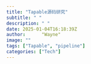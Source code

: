 ```yaml
---
title: "Tapable源码研究"
subtitle: " "
description: " "
date: 2025-01-04T16:18:39Z
author:      "Wayne"
image: ""
tags: ["Tapable", "pipeline"]
categories: ["Tech"]
---
```

